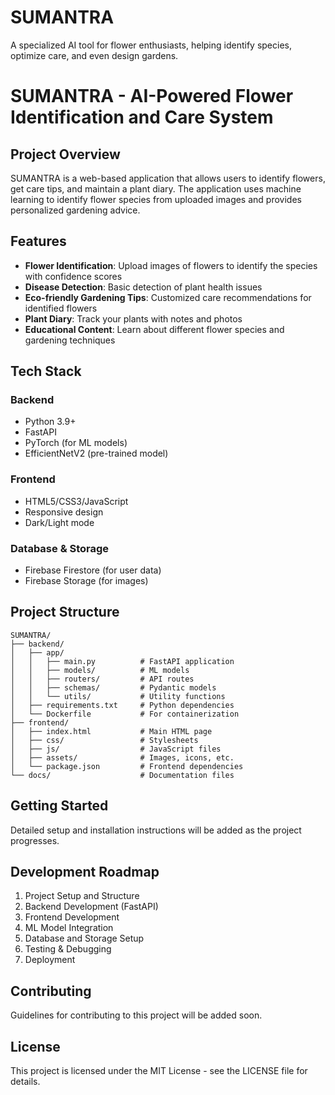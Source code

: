 # SUMANTRA
A specialized AI tool for flower enthusiasts, helping identify species, optimize care, and even design gardens.

# SUMANTRA - AI-Powered Flower Identification and Care System

## Project Overview

SUMANTRA is a web-based application that allows users to identify flowers, get care tips, and maintain a plant diary. The application uses machine learning to identify flower species from uploaded images and provides personalized gardening advice.

## Features

- **Flower Identification**: Upload images of flowers to identify the species with confidence scores
- **Disease Detection**: Basic detection of plant health issues
- **Eco-friendly Gardening Tips**: Customized care recommendations for identified flowers
- **Plant Diary**: Track your plants with notes and photos
- **Educational Content**: Learn about different flower species and gardening techniques

## Tech Stack

### Backend
- Python 3.9+
- FastAPI
- PyTorch (for ML models)
- EfficientNetV2 (pre-trained model)

### Frontend
- HTML5/CSS3/JavaScript
- Responsive design
- Dark/Light mode

### Database & Storage
- Firebase Firestore (for user data)
- Firebase Storage (for images)

## Project Structure

```
SUMANTRA/
├── backend/
│   ├── app/
│   │   ├── main.py          # FastAPI application
│   │   ├── models/          # ML models
│   │   ├── routers/         # API routes
│   │   ├── schemas/         # Pydantic models
│   │   └── utils/           # Utility functions
│   ├── requirements.txt     # Python dependencies
│   └── Dockerfile           # For containerization
├── frontend/
│   ├── index.html           # Main HTML page
│   ├── css/                 # Stylesheets
│   ├── js/                  # JavaScript files
│   ├── assets/              # Images, icons, etc.
│   └── package.json         # Frontend dependencies
└── docs/                    # Documentation files
```

## Getting Started

Detailed setup and installation instructions will be added as the project progresses.

## Development Roadmap

1. Project Setup and Structure
2. Backend Development (FastAPI)
3. Frontend Development
4. ML Model Integration
5. Database and Storage Setup
6. Testing & Debugging
7. Deployment

## Contributing

Guidelines for contributing to this project will be added soon.

## License

This project is licensed under the MIT License - see the LICENSE file for details.